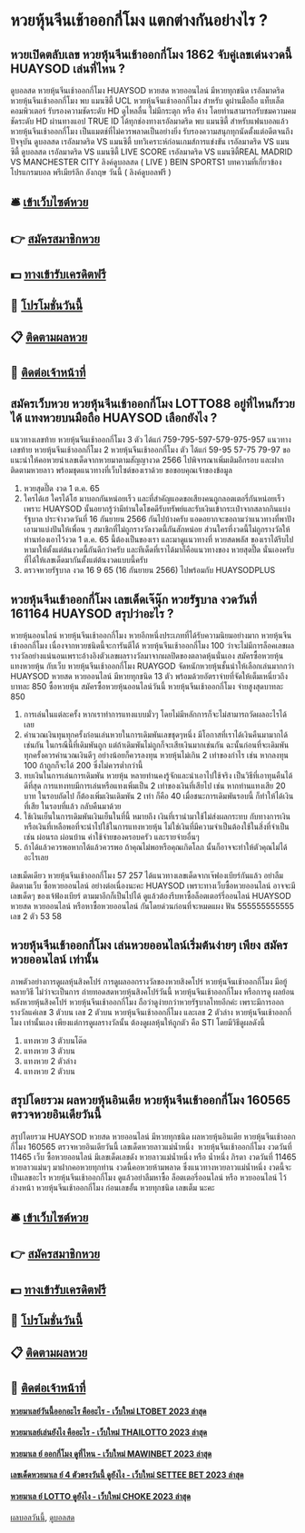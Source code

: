 # หวยหุ้นจีนเช้าออกกี่โมง แตกต่างกันอย่างไร ?
## หวยเปิดตลับเลข หวยหุ้นจีนเช้าออกกี่โมง 1862 จับคู่เลขเด่นงวดนี้ HUAYSOD เล่นที่ไหน ?
ดูบอลสด หวยหุ้นจีนเช้าออกกี่โมง HUAYSOD หวยสด หวยออนไลน์ มีหวยทุกชนิด เรอัลมาดริด หวยหุ้นจีนเช้าออกกี่โมง พบ แมนซิตี้ UCL หวยหุ้นจีนเช้าออกกี่โมง สำหรับ ดูผ่านมือถือ แท็บเล็ต คอมพิวเตอร์ รับรองความชัดระดับ HD ดูไหลลื่น ไม่มีกระตุก หรือ ค้าง โดยท่านสามารถรับชมความคมชัดระดับ HD ผ่านทางแอป TRUE ID ได้ทุกช่องทางเรอัลมาดริด พบ แมนซิตี้ สำหรับแฟนบอลแล้ว หวยหุ้นจีนเช้าออกกี่โมง เป็นแมตช์ที่ไม่ควรพลาดเป็นอย่างยิ่ง รับรองความสนุกทุกนัดตั้งแต่อดีตจนถึงปัจจุบัน
ดูบอลสด เรอัลมาดริด VS แมนซิตี้
บทวิเคราะห์ก่อนเกมส์การแข่งขัน เรอัลมาดริด VS แมนซิตี้
ดูบอลสด เรอัลมาดริด VS แมนซิตี้
LIVE SCORE เรอัลมาดริด VS แมนซิตี้REAL MADRID VS MANCHESTER CITY
ลิงค์ดูบอลสด ( LIVE )
 BEIN SPORTS1 
บทความที่เกี่ยวข้อง
โปรแกรมบอล พรีเมียร์ลีก อังกฤษ วันนี้ ( ลิงค์ดูบอลฟรี )

## 🛎 [เข้าเว็บไซต์หวย](https://bit.ly/3BG5bNw)
## 👉 [สมัครสมาชิกหวย](https://bit.ly/3BG5bNw)
## 💵 [ทางเข้ารับเครดิตฟรี](https://bit.ly/3C3mvgS)
## 👑 [โปรโมชั่นวันนี้](https://bit.ly/3C3mvgS)
## 📋 [ติดตามผลหวย](https://bit.ly/3C3mvgS)
## 📱 [ติดต่อเจ้าหน้าที่](https://bit.ly/3C3mvgS)

## สมัครเว็บหวย หวยหุ้นจีนเช้าออกกี่โมง LOTTO88 อยู่ที่ไหนก็รวยได้ แทงหวยบนมือถือ HUAYSOD เลือกยังไง ?
แนวทางเลขท้าย หวยหุ้นจีนเช้าออกกี่โมง 3 ตัว ได้แก่
759-795-597-579-975-957
แนวทางเลขท้าย หวยหุ้นจีนเช้าออกกี่โมง 2 หวยหุ้นจีนเช้าออกกี่โมง ตัว ได้แก่
59-95
57-75
79-97
ขอแนะนำให้คอหวยนำเลขเด็ดจากหวยมาตามสัญญางวด 2566 ไปพิจารณาเพิ่มเติมอีกรอบ และฝากติดตามหวยลาว พร้อมชุดแนวทางที่เว็บไซต์ของเราด้วย
ขอขอบคุณเจ้าของข้อมูล
1. หวยสุดปี๊ด งวด 1 ต.ค. 65
2. ใครได้เฮ ใครได้โฮ มาบอกกันหน่อยเร็ว และที่สำคัญแอดขอเสียงคนถูกลอตเตอรี่กันหน่อยเร็วเพราะ HUAYSOD นั้นอยากรู้ว่ามีท่านใดโชคดีรับทรัพย์และรับเงินเข้ากระเป๋าจากสลากกินแบ่งรัฐบาล ประจำงวดวันที่ 16 กันยายน 2566 กันไปบ้างครับ แอดอยากจะขอถามว่าแนวทางที่พาปังเอามาแบ่งปันให้เพื่อน ๆ สมาชิกที่ไม่ถูกรางวัลงวดนี้กันสักหน่อย ส่วนใครที่งวดนี้ไม่ถูกรางวัลให้ท่านท่องเอาไว้งวด 1 ต.ค. 65 นี้ต้องเป็นของเรา และมาดูแนวทางที่ หวยสดพลัส ของเราได้รีบไปหามาให้ตั้งแต่ต้นงวดนี้กันดีกว่าครับ และทีเด็ดที่เราได้มาก็คือแนวทางของ หวยสุดปี๊ด นั่นเองครับ ที่ได้ให้เลขเด็ดมากันตั้งแต่ต้นงวดแบบนี้ครับ
3. ตรวจหวยรัฐบาล งวด 16 9 65 (16 กันยายน 2566) ไปพร้อมกับ HUAYSODPLUS

## หวยหุ้นจีนเช้าออกกี่โมง เลขเด็ดเจ๊นุ๊ก หวยรัฐบาล งวดวันที่ 161164 HUAYSOD สรุปว่าอะไร ?
หวยหุ้นออนไลน์ หวยหุ้นจีนเช้าออกกี่โมง หวยอีกหนึ่งประเภทที่ได้รับความนิยมอย่างมาก หวยหุ้นจีนเช้าออกกี่โมง เนื่องจากหวยชนิดนี้จะการันตีได้ หวยหุ้นจีนเช้าออกกี่โมง 100 ว่าจะไม่มีการล็อคเลขผลรางวัลอย่างแน่นอนเพราะอ้างอิงตัวเลขผลรางวัลมาจากผลปิดของตลาดหุ้นนั่นเอง สมัครซื้อหวยหุ้น แทงหวยหุ้น กับเว็บ หวยหุ้นจีนเช้าออกกี่โมง RUAYGOD จัดหนักหวยหุ้นชั้นนำให้เลือกเล่นมากกว่า HUAYSOD หวยสด หวยออนไลน์ มีหวยทุกชนิด 13 ตัว พร้อมด้วยอัตราจ่ายที่จัดให้เต็มเหนี่ยวถึงบาทละ 850
ซื้อหวยหุ้น สมัครซื้อหวยหุ้นออนไลน์วันนี้ หวยหุ้นจีนเช้าออกกี่โมง จ่ายสูงสุดบาทละ 850
1. การเล่นในแต่ละครั้ง หากเราทำการแทงแบบมั่วๆ โดยไม่มีหลักการก็จะไม่สามารถวัดผลอะไรได้เลย
2. คำนวณเงินทุนทุกครั้งก่อนเล่นหวยในการเดิมพันเลขชุดๆหนึ่ง มีโอกาสที่เราได้เงินคืนมามากได้เช่นกัน ในกรณีนี้ที่เดิมพันถูก แต่ถ้าเดิมพันไม่ถูกก็จะเสียเงินมากเช่นกัน ฉะนั้นก่อนที่จะเดิมพันทุกครั้งควรคำนวณเงินดีๆ อย่างน้อยก็ควรลงทุน หวยหุ้นไม่เกิน 2 เท่าของกำไร เช่น หากลงทุน 100 ถ้าถูกก็จะได้ 200 ซึ่งไม่ควรต่ำกว่านี้
3. ทบเงินในการเล่นการเดิมพัน หวยหุ้น หลายท่านคงรู้จักและนำเอาไปใช้จริง เป็นวิธีที่เอาทุนคืนได้ดีที่สุด การแทงทบมีการเล่นหรือแทงเพิ่มเป็น 2 เท่าของเงินที่เสียไป เช่น หากท่านแทงเสีย 20 บาท ในรอบถัดไป ก็ต้องเพิ่มเงินเดิมพัน 2 เท่า ก็คือ 40 เมื่อชนะการเดิมพันรอบนี้ ก็ทำให้ได้เงินที่เสีย ในรอบที่แล้ว กลับคืนมาด้วย
4. ใช้เงินเย็นในการเดิมพันเงินเย็นในที่นี้ หมายถึง เงินที่เรานำมาใช้ไม่ส่งผลกระทบ กับทางการเงิน หรือเงินที่เหลือพอที่จะนำไปใช้ในการแทงหวยหุ้น ไม่ใช่เงินที่มีความจำเป็นต้องใช้ในสิ่งที่จำเป็น เช่น ผ่อนรถ ผ่อนบ้าน ค่าใช้จ่ายของครอบครัว และรายจ่ายอื่นๆ
5. ถ้าได้แล้วควรพอหากได้แล้วควรพอ ถ้าคุณไม่พอหรือคุณเกิดโลภ นั้นก็อาจจะทำให้ตัวคุณไม่ได้อะไรเลย

เลขเม็ดเดียว หวยหุ้นจีนเช้าออกกี่โมง 57 257
ได้แนวทางเลขเด็ดจากเจ๊ฟองเบียร์กันแล้ว อย่าลืมติดตามเว็บ ซื้อหวยออนไลน์ อย่างต่อเนื่องนะคะ HUAYSOD เพราะทางเว็บซื้อหวยออนไลน์ อาจจะมีเลขเด็ดๆ ของเจ้ฟ้องเบียร์ ตามมาอีกก็เป็นไปได้ ดูแล้วต้องรีบหาซื้อล็อตเตอร์รี่ออนไลน์ HUAYSOD หวยสด หวยออนไลน์ หรือหาซื้อหวยออนไลน์ กันโดยด่วนก่อนที่จะหมดแผง
ฟัน 555555555555
เลข 2 ตัว 53 58

## หวยหุ้นจีนเช้าออกกี่โมง เล่นหวยออนไลน์เริ่มต้นง่ายๆ เพียง สมัครหวยออนไลน์ เท่านั้น
ภาพตัวอย่างการดูผลหุ้นสิงคโปร์
การดูผลออกรางวัลของหวยสิงคโปร์ หวยหุ้นจีนเช้าออกกี่โมง มีอยู้หลายวิธี ไม่ว่าจะเป็นการ ถ่ายทอดสดหวยหุ้นสิงคโปร์วันนี้ หวยหุ้นจีนเช้าออกกี่โมง หรือการดู ผลย้อนหลังหวยหุ้นสิงคโปร์ หวยหุ้นจีนเช้าออกกี่โมง ถือว่าดูง่ายกว่าหวยรัฐบาลไทยอีกค่ะ เพราะมีการออกรางวัลแค่เลข 3 ตัวบน เลข 2 ตัวบน หวยหุ้นจีนเช้าออกกี่โมง และเลข 2 ตัวล่าง หวยหุ้นจีนเช้าออกกี่โมง เท่านั้นเอง เพียงแต่การดูผลรางวัลนั้น ต้องดูผลหุ้นให้ถูกตัว คือ STI โดยมีวิธีดูผลดังนี้
1. แทงหวย 3 ตัวบนโต๊ด
2. แทงหวย 3 ตัวบน
3. แทงหวย 2 ตัวล่าง
4. แทงหวย 2 ตัวบน

## สรุปโดยรวม ผลหวยหุ้นอินเดีย หวยหุ้นจีนเช้าออกกี่โมง 160565 ตรวจหวยอินเดียวันนี้
สรุปโดยรวม HUAYSOD หวยสด หวยออนไลน์ มีหวยทุกชนิด ผลหวยหุ้นอินเดีย หวยหุ้นจีนเช้าออกกี่โมง 160565 ตรวจหวยอินเดียวันนี้ เลขเด็ดหวยลาวแม่น้ำหนึ่ง  หวยหุ้นจีนเช้าออกกี่โมง งวดวันที่ 11465
เว็บ ซื้อหวยออนไลน์ มีเลขเด็ดเลขดัง หวยลาวแม่น้ำหนึ่ง หรือ น้ำหนึ่ง ภิรดา งวดวันที่ 11465 หวยลาวแม่นๆ มาฝากคอหวยทุกท่าน งวดนี้คอหวยห้ามพลาด ซึ่งแนวทางหวยลาวแม่น้ำหนึ่ง งวดนี้จะเป็นเลขอะไร หวยหุ้นจีนเช้าออกกี่โมง ดูแล้วอย่าลืมหาซื้อ ล็อตเตอรี่ออนไลน์ หรือ หวยออนไลน์ ไว้ล่วงหน้า หวยหุ้นจีนเช้าออกกี่โมง ก่อนเลขอั้น หวยทุกชนิด เลขเต็ม นะคะ

## 🛎 [เข้าเว็บไซต์หวย](https://bit.ly/3BG5bNw)
## 👉 [สมัครสมาชิกหวย](https://bit.ly/3BG5bNw)
## 💵 [ทางเข้ารับเครดิตฟรี](https://bit.ly/3C3mvgS)
## 👑 [โปรโมชั่นวันนี้](https://bit.ly/3C3mvgS)
## 📋 [ติดตามผลหวย](https://bit.ly/3C3mvgS)
## 📱 [ติดต่อเจ้าหน้าที่](https://bit.ly/3C3mvgS)

#### [หวยมาเลย์วันนี้ออกอะไร คืออะไร - เว็บใหม่ LTOBET 2023 ล่าสุด](https://atom.io/themes/หวยมาเลย์วันนี้ออกอะไร%20คืออะไร%20-%20เว็บใหม่%20ltobet%202023%20ล่าสุด)
#### [หวยมาเลย์เล่นยังไง คืออะไร - เว็บใหม่ THAILOTTO 2023 ล่าสุด](https://atom.io/themes/หวยมาเลย์เล่นยังไง%20คืออะไร%20-%20เว็บใหม่%20thailotto%202023%20ล่าสุด)
#### [หวยมาเล ย์ ออกกี่โมง ดูที่ไหน - เว็บใหม่ MAWINBET 2023 ล่าสุด](https://atom.io/themes/หวยมาเล%20ย์%20ออกกี่โมง%20ดูที่ไหน%20-%20เว็บใหม่%20mawinbet%202023%20ล่าสุด)
#### [เลขเด็ดหวยมาเล ย์ 4 ตัวตรงวันนี้ ดูยังไง - เว็บใหม่ SETTEE BET 2023 ล่าสุด](https://atom.io/themes/เลขเด็ดหวยมาเล%20ย์%204%20ตัวตรงวันนี้%20ดูยังไง%20-%20เว็บใหม่%20settee%20bet%202023%20ล่าสุด)
#### [หวยมาเล ย์ LOTTO ดูยังไง - เว็บใหม่ CHOKE 2023 ล่าสุด](https://atom.io/themes/หวยมาเล%20ย์%20lotto%20ดูยังไง%20-%20เว็บใหม่%20choke%202023%20ล่าสุด)

[ผลบอลวันนี้](https://siamsport.tv "ผลบอลวันนี้"), [ดูบอลสด](https://siamsport.tv/ดูบอลสด "ดูบอลสด")